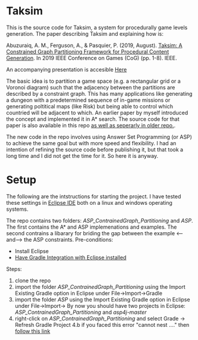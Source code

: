 # Taksim

This is the source code for Taksim, a system for procedurally game levels generation. The paper describing Taksim and explaining how is:

Abuzuraiq, A. M., Ferguson, A., & Pasquier, P. (2019, August). [Taksim: A Constrained Graph Partitioning Framework for Procedural Content Generation](https://abuzreq.netlify.app/pdfs/inproceedings/taksim_2019.pdf). In 2019 IEEE Conference on Games (CoG) (pp. 1-8). IEEE.

An accompanying presentation is accesible [Here](https://www.youtube.com/watch?v=Bu3m_7-3Tm4&list=FL-Z_nrHntYILlQn017zopHQ&index=2&t=2331s)

The basic idea is to partition a game space (e.g. a rectangular grid or a Voronoi diagram) such that the adjacency between the partitions are described by a constraint graph. This has many applications like generating a dungeon with a predetermined sequence of in-game missions or generating poltitical maps (like Risk) but being able to control which countried will be adjacent to which.
An earlier paper by myself introduced the concept and implemented it in A* search. The source code for that paper is also available in this repo [as well as seperarly in older repo.](https://github.com/abuzreq/ConstrainedGraphPartitioning). 

The new code in the repo involves using Answer Set Programming (or ASP) to achieve the same goal but with more speed and flexibility. I had an intention of refining the source code before publishing it, but that took a long time and I did not get the time for it. So here it is anyway. 


# Setup
The following are the intstructions for starting the project. I have tested these settings in [Eclipse IDE](https://www.eclipse.org/downloads/) both on a linux and windows operating systems. 

The repo contains two folders: *ASP_ContrainedGraph_Partitioning* and *ASP*. The first contains the A* and ASP implemenations and examples. The second contrains a libarary for briding the gap between the example <--and--> the ASP constraints.
Pre-conditions:
- Install Eclipse
- [Have Gradle Integration with Eclipse installed](https://www.vogella.com/tutorials/EclipseGradle/article.html)

Steps:
1. clone the repo
2. import the folder *ASP_ContrainedGraph_Partitioning* using the Import Existing Gradle option in Eclipse under File->Import->Gradle
3. import the folder *ASP* using the Import Existing Gradle option in Eclipse under File->Import->
By now you should have two projects in Eclipse: *ASP_ContrainedGraph_Partitioning* and *asp4j-master*
4. right-click on *ASP_ContrainedGraph_Partitioning* and select Grade -> Refresh Gradle Project
4.b if you faced this error "cannot nest ...." then [follow this link](https://stackoverflow.com/questions/39466094/eclipse-buildship-plugin-nesting-source-folders)


